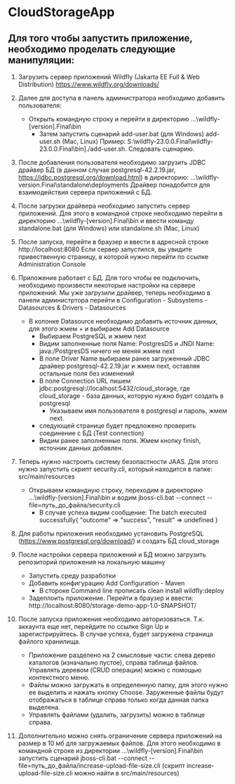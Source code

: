 # CloudStorageApp

## Для того чтобы запустить приложение, необходимо проделать следующие манипуляции:

1. Загрузить сервер приложений Wildfly (Jakarta EE Full & Web Distribution)
<https://www.wildfly.org/downloads/>

2. Далее для доступа в панель администратора необходимо добавить пользователя:
    + Открыть командную строку и перейти в директорию ...\wildfly-[version].Final\bin
        + Затем запустить сценарий add-user.bat (для Windows) add-user.sh (Mac, Linux)
        Пример: S:\wildfly-23.0.0.Final\wildfly-23.0.0.Final\bin]./add-user.sh. Следовать сценарию.
  
3. После добавления пользователя необходимо загрузить JDBC драйвер БД
(в данном случае postgresql-42.2.19.jar, https://jdbc.postgresql.org/download.html)
в директорию: ...\wildfly-version.Final\standalone\deployments
Драйвер понадобится для взаимодействия сервера приложений с БД.

4. После загрузки драйвера необходимо запустить сервер приложений.
Для этого в командной строке необходимо перейти в директорию ...\wildfly-[version].Final\bin
и ввести команду standalone.bat (для Windows) или standalone.sh (Mac, Linux)

5. После запуска, перейти в браузер и ввести в адресной строке http://localhost:8080
Если сервер запустился, вы увидите привественную страницу, в которой нужно перейти по ссылке Administration Console


6. Приложение работает с БД. Для того чтобы ее подключить, необходимо произвести некоторые настройки на сервере приложений. Мы уже загрузили драйвер, теперь необходимо 
в панели администртора перейти в Configuration - Subsystems - Datasources & Drivers - Datasources
    + В колонке Datasource необходимо добавить источник данных, для этого жмем + и выбираем Add Datasource
        + Выбираем PostgreSQL и жмем next
        + Видим заполненные поля Name: PostgresDS и JNDI Name: java:/PostgresDS ничего не меняя жмем next
	    + В поле Driver Name выбираем ранее загруженный JDBC драйвер postgresql-42.2.19.jar и жмем next, оставляя остальные поля без изменений
	    + В поле Connection URL пишем jdbc:postgresql://localhost:5432/cloud_storage, где cloud_storage - база данных, которую нужно будет создать в postgresql
	        + Указываем имя пользователя в postgresql и пароль, жмем next.
		+ следующей странице будет предложено проверить соединение с БД (Test connection)
		+ Видим ранее заполненные поля. Жмем кнопку finish, источник данных добавлен.
	


7. Теперь нужно настроить систему безопастности JAAS. Для этого нужно запустить скрипт security.cli, который находится в папке: src/main/resources
    + Открываем командную строку, переходим в директорию ...\wildfly-[version].Final\bin и водим jboss-cli.bat --connect --file=путь_до_файла/security.cli
        + В случае успеха видим сообщение: 
		The batch executed successfully{
  		 "outcome" => "success",
   		 "result" => undefined
		}

8. Для работы приложения необходимо установить PostgreSQL (https://www.postgresql.org/download/) и создать БД cloud_storage
9. После настройки сервера приложений и БД можно загрузить репозиторий приложения на локальную машину
    + Запустить среду разработки 
    + Добавить конфигурацию Add Configuration - Maven 
        + В стороке Command line прописать clean install wildfly:deploy
	+ Задеплоить приложение. Перейти в браузер и ввести: http://localhost:8080/storage-demo-app-1.0-SNAPSHOT/
	

10. После запуска приложения необходимо авторизоваться. Т.к. аккаунта еще нет, перейдите по ссылке Sign Up и зарегистрируйтесь. 
В случае успеха, будет загружена страница файлого хранилища.
    + Приложение разделено на 2 смысловые части: слева дерево каталогов (изначально пустое), справа таблица файлов. Управлять деревом (CRUD операции) можно с помощью контекстного меню.
    + Файлы можно загружать в определенную папку, для этого нужно ее выделить и нажать кнопку Choose. Заруженные файлы будут отображаться в таблице справа только когда данная папка выделена.
    + Управлять файлами (удалить, загрузить) можно в таблице справа.

11. Дополнительно можно снять ограничение сервера приложений на размер в 10 мб для загружаемых файлов. Для этого необходимо в командной строке из директории ...\wildfly-[version].Final\bin запустить сценарий jboss-cli.bat --connect --file=путь_до_файла/increase-upload-file-size.cli (скрипт increase-upload-file-size.cli можно найти в src/main/resources)
